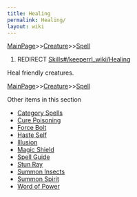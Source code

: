 ```yaml
---
title: Healing
permalink: Healing/
layout: wiki
---
```


[MainPage](/keeperrl_wiki/ "wikilink")>>[Creature](/keeperrl_wiki/Creature_Guide "wikilink")>>[Spell](/keeperrl_wiki/Spell_Guide "wikilink")

1.  REDIRECT [Skills\#/keeperrl_wiki/Healing](/keeperrl_wiki/Healing "wikilink")

Heal friendly creatures.

[MainPage](/keeperrl_wiki/ "wikilink")>>[Creature](/keeperrl_wiki/Creature_Guide "wikilink")>>[Spell](/keeperrl_wiki/Spell_Guide "wikilink")

Other items in this section
-    [Category Spells](/keeperrl_wiki/Category_Spells "wikilink")
-    [Cure Poisoning](/keeperrl_wiki/Cure_Poisoning "wikilink")
-    [Force Bolt](/keeperrl_wiki/Force_Bolt "wikilink")
-    [Haste Self](/keeperrl_wiki/Haste_Self "wikilink")
-    [Illusion](/keeperrl_wiki/Illusion "wikilink")
-    [Magic Shield](/keeperrl_wiki/Magic_Shield "wikilink")
-    [Spell Guide](/keeperrl_wiki/Spell_Guide "wikilink")
-    [Stun Ray](/keeperrl_wiki/Stun_Ray "wikilink")
-    [Summon Insects](/keeperrl_wiki/Summon_Insects "wikilink")
-    [Summon Spirit](/keeperrl_wiki/Summon_Spirit "wikilink")
-    [Word of Power](/keeperrl_wiki/Word_Of_Power "wikilink")

